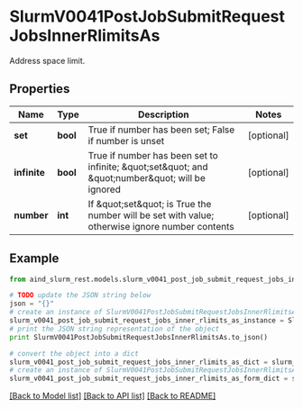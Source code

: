 # SlurmV0041PostJobSubmitRequestJobsInnerRlimitsAs

Address space limit.

## Properties

Name | Type | Description | Notes
------------ | ------------- | ------------- | -------------
**set** | **bool** | True if number has been set; False if number is unset | [optional] 
**infinite** | **bool** | True if number has been set to infinite; \&quot;set\&quot; and \&quot;number\&quot; will be ignored | [optional] 
**number** | **int** | If \&quot;set\&quot; is True the number will be set with value; otherwise ignore number contents | [optional] 

## Example

```python
from aind_slurm_rest.models.slurm_v0041_post_job_submit_request_jobs_inner_rlimits_as import SlurmV0041PostJobSubmitRequestJobsInnerRlimitsAs

# TODO update the JSON string below
json = "{}"
# create an instance of SlurmV0041PostJobSubmitRequestJobsInnerRlimitsAs from a JSON string
slurm_v0041_post_job_submit_request_jobs_inner_rlimits_as_instance = SlurmV0041PostJobSubmitRequestJobsInnerRlimitsAs.from_json(json)
# print the JSON string representation of the object
print SlurmV0041PostJobSubmitRequestJobsInnerRlimitsAs.to_json()

# convert the object into a dict
slurm_v0041_post_job_submit_request_jobs_inner_rlimits_as_dict = slurm_v0041_post_job_submit_request_jobs_inner_rlimits_as_instance.to_dict()
# create an instance of SlurmV0041PostJobSubmitRequestJobsInnerRlimitsAs from a dict
slurm_v0041_post_job_submit_request_jobs_inner_rlimits_as_form_dict = slurm_v0041_post_job_submit_request_jobs_inner_rlimits_as.from_dict(slurm_v0041_post_job_submit_request_jobs_inner_rlimits_as_dict)
```
[[Back to Model list]](../README.md#documentation-for-models) [[Back to API list]](../README.md#documentation-for-api-endpoints) [[Back to README]](../README.md)


